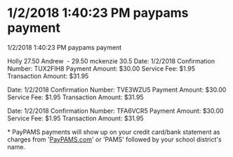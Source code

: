 # 1/2/2018 1:40:23 PM paypams payment

1/2/2018 1:40:23 PM paypams payment

Holly 27.50
Andrew  - 29.50
mckenzie 30.5
Date: 1/2/2018 Confirmation Number: TUX2FIH8
Payment Amount: $30.00 Service Fee: $1.95 Transaction Amount: $31.95

Date: 1/2/2018 Confirmation Number: TVE3WZU5
Payment Amount: $30.00 Service Fee: $1.95 Transaction Amount: $31.95

Date: 1/2/2018 Confirmation Number: TFA6VCR5
Payment Amount: $30.00 Service Fee: $1.95 Transaction Amount: $31.95

\* PayPAMS payments will show up on your credit card/bank statement as charges from '[PayPAMS.com](http://paypams.com/)' or 'PAMS' followed by your school district's name.
